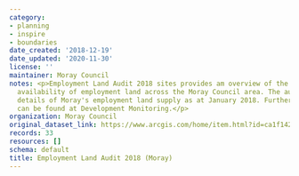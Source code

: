```yaml
---
category:
- planning
- inspire
- boundaries
date_created: '2018-12-19'
date_updated: '2020-11-30'
license: ''
maintainer: Moray Council
notes: <p>Employment Land Audit 2018 sites provides am overview of the supply and
  availability of employment land across the Moray Council area. The audit provides
  details of Moray's employment land supply as at January 2018. Further information
  can be found at Development Monitoring.</p>
organization: Moray Council
original_dataset_link: https://www.arcgis.com/home/item.html?id=ca1f14248a5448f9b6ce4c436aad360a
records: 33
resources: []
schema: default
title: Employment Land Audit 2018 (Moray)
---
```


